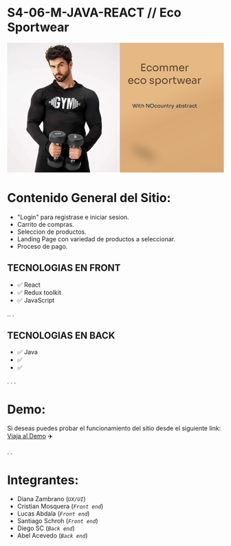 # S4-06-M-JAVA-REACT // Eco Sportwear

![](src/helpers/images/portada.jpg)

# Contenido General del Sitio:

- "Login" para registrase e iniciar sesion.
- Carrito de compras.
- Seleccion de productos.
- Landing Page con variedad de productos a seleccionar.
- Proceso de pago.

## TECNOLOGIAS EN FRONT

- ✅ React
- ✅ Redux toolkit
- ✅ JavaScript

..
.

## TECNOLOGIAS EN BACK

- ✅ Java
- ✅
- ✅

.
.
.

# Demo:

Si deseas puedes probar el funcionamiento del sitio desde el siguiente link: <u>Viaja al Demo</u> ✈️

.
.

# Integrantes:

- Diana Zambrano (_`UX/UI`_)
- Cristian Mosquera (_`Front end`_)
- Lucas Abdala (_`Front end`_)
- Santiago Schroh (_`Front end`_)
- Diego SC (_`Back end`_)
- Abel Acevedo (_`Back end`_)
